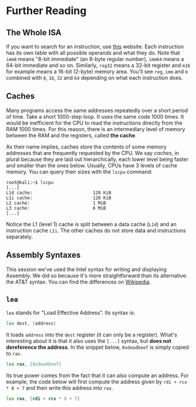# Further Reading

## The Whole ISA

If you want to search for an instruction, use [this](https://www.felixcloutier.com/x86/) website.
Each instruction has its own table with all possible operands and what they do.
Note that `imm8` means "8-bit immediate" (an 8-byte regular number), `imm64` means a 64-bit immediate and so on.
Similarly, `reg32` means a 32-bit register and `m16` for example means a 16-bit (2-byte) memory area.
You'll see `reg`, `imm` and `m` combined with `8`, `16`, `32` and `64` depending on what each instruction does.

## Caches

Many programs access the same addresses repeatedly over a short period of time.
Take a short 1000-step loop.
It uses the same code 1000 times.
It would be inefficient for the CPU to read the instructions directly from the RAM 1000 times.
For this reason, there is an intermediary level of memory between the RAM and the registers, called **the cache**.

As their name implies, caches store the contents of some memory addresses that are frequently requested by the CPU.
We say _caches_, in plural because they are laid out hierarchically, each lower level being faster and smaller than the ones below.
Usually, CPUs have 3 levels of cache memory.
You can query their sizes with the `lscpu` command:

```console
root@kali:~$ lscpu
[...]
L1d cache:                       128 KiB
L1i cache:                       128 KiB
L2 cache:                        1 MiB
L3 cache:                        6 MiB
[...]
```

Notice the L1 (level 1) cache is split between a data cache (`L1d`) and an instruction cache `L1i`.
The other caches do not store data and instructions separately.

## Assembly Syntaxes

This session we've used the Intel syntax for writing and displaying Assembly.
We did so because it's more straightforward than its alternative: the AT&T syntax.
You can find the differences on [Wikipedia](https://en.wikipedia.org/wiki/X86_assembly_language#Syntax).

## `lea`

`lea` stands for "Load Effective Address".
Its syntax is:

```asm
lea dest, [address]
```

It loads `address` into the `dest` register (it can only be a register).
What's interesting about it is that it also uses the `[...]` syntax, but **does not dereference the address**.
In the snippet below, `0xdeadbeef` is simply copied to `rax`.

```asm
lea rax, [0xdeadbeef]
```

Its true power comes from the fact that it can also compute an address.
For example, the code below will first compute the address given by `rdi + rcx * 8 + 7` and then write this address into `rax`.

```asm
lea rax, [rdi + rcx * 8 + 7]
```

